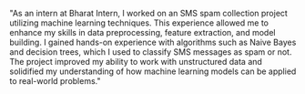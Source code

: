 "As an intern at Bharat Intern, I worked on an SMS spam collection project utilizing machine learning techniques. This experience allowed me to enhance my skills in data preprocessing, feature extraction, and model building. I gained hands-on experience with algorithms such as Naive Bayes and decision trees, which I used to classify SMS messages as spam or not. The project improved my ability to work with unstructured data and solidified my understanding of how machine learning models can be applied to real-world problems."
